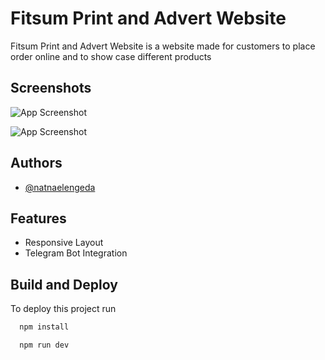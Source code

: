 
# Fitsum Print and Advert Website 

Fitsum Print and Advert Website is a website made for customers to place order online and to show case different products  


## Screenshots

![App Screenshot](https://i.ibb.co/F5hGnPY/image-2023-09-21-14-43-42.png)

![App Screenshot](https://i.ibb.co/42kmtwC/image-2023-09-21-14-43-51.png)




## Authors

- [@natnaelengeda](https://t.me/natnaelengeda)


## Features

- Responsive Layout
- Telegram Bot Integration


## Build and Deploy

To deploy this project run

```bash
  npm install
```

```bash 
  npm run dev
```

